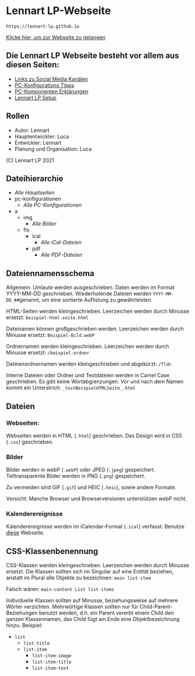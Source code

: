 # Lennart LP-Webseite
`https://lennart-lp.github.io`

[Klicke hier, um zur Webseite zu gelangen](https://lennart-lp.github.io)

## Die Lennart LP Webseite besteht vor allem aus diesen Seiten:
* [Links zu Social Media Kanälen](https://lennart-lp.github.io/links.html)
* [PC-Konfigurations Tipps](https://lennart-lp.github.io/pc-konfigurationen.html)
* [PC-Komponenten Erklärungen](https://lennart-lp.github.io/pc-erklaerungen.html)
* [Lennart LP Setup](https://lennart-lp.github.io/setup.html)

## Rollen

* Autor: Lennart
* Hauptentwickler: Luca
* Entwickler: Lennart
* Planung und Organisation: Luca

(C) Lennart LP 2021

## Dateihierarchie

* *Alle Hauptseiten*
* pc-konfigurationen
  * *Alle PC-Konfigurationen*
* a
  * img
     * *Alle Bilder*
  * fls
    * ical
      * *Alle iCal-Dateien*  
    * pdf
      * *Alle PDF-Dateien*  

## Dateiennamensschema

Allgemein: Umlaute werden ausgeschrieben. Daten werden im Format YYYY-MM-DD geschrieben. Wiederholende Dateien werden `YYYY-MM-DD_##`genannt, um eine sortierte Auflistung zu gewährleisten.

HTML-Seiten werden kleingeschrieben. Leerzeichen werden durch Minusse ersetzt:
`beispiel-html-seite.html `

Dateinamen können großgeschrieben werden. Leerzeichen werden durch Minusse ersetzt:
`Beispiel-Bild.webP`

Ordnernamen werden kleingeschrieben. Leerzeichen werden durch Minusse ersetzt:
`/beispiel-ordner`

Dateienordnernamen werden kleingeschrieben und abgekürzt:
`/fldr`

Interne Dateien oder Ordner und Testdateien werden in Camel Case geschrieben. Es gibt keine Wortabgrenzungen. Vor und nach dem Namen kommt ein Unterstrich:
`_testBeispielHTMLSeite_.html`

## Dateien

### Webseiten:

Webseiten werden in HTML (`.html`) geschrieben. Das Design wird in CSS (`.css`) geschrieben. 

### Bilder

Bilder werden in webP (`.webP`) oder JPEG (`.jpeg`) gespeichert. Teiltransparente Bilder werden in PNG (`.png`) gespeichert.

Zu vermeiden sind GIF (`.gif`) und HEIC (`.heic`), sowie andere Formate. 

Vorsicht: Manche Browser und Browserversionen unterstützen webP nicht. 

### Kalenderereignisse

Kalenderereignisse werden im iCalendar-Format (`.ical`) verfasst. Benutze [diese](https://ical.marudot.com) Webseite.

## CSS-Klassenbenennung

CSS-Klassen werden kleingeschrieben. Leerzeichen werden durch Minusse ersetzt. Die Klassen sollten sich im Singular auf eine Entität beziehen, anstatt im Plural alle Objekte zu bezeichnen: `main list-item`

Falsch wären: `main-content List list-items`

Individuelle Klassen sollten auf Minusse, beziehungsweise auf mehrere Wörter verzichten. Mehrwörtige Klassen sollten nur für Child-Parent-Beziehungen benutzt werden, d.h. ein Parent vererbt einem Child den ganzen Klassennamen, das Child fügt am Ende eine Objektbezeichnung hinzu. Beispiel:
* `list`
  * `list-title` 
  * `list-item`
    * `list-item-image`
    * `list-item-title`
    * `list-item-text` 
